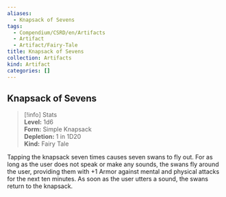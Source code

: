 ```yaml
---
aliases:
  - Knapsack of Sevens
tags:
  - Compendium/CSRD/en/Artifacts
  - Artifact
  - Artifact/Fairy-Tale
title: Knapsack of Sevens
collection: Artifacts
kind: Artifact
categories: []
---
```

## Knapsack of Sevens  
>[!info] Stats  
> **Level:** 1d6  
> **Form:** Simple Knapsack  
> **Depletion:** 1 in 1D20  
> **Kind:** Fairy Tale
  
Tapping the knapsack seven times causes seven swans to fly out. For as long as the user does not speak or make any sounds, the swans fly around the user, providing them with +1 Armor against mental and physical attacks for the next ten minutes. As soon as the user utters a sound, the swans return to the knapsack.